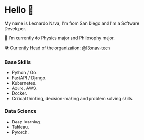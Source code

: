 <!--
**L3oNav/l3onav** is a ✨ _special_ ✨ repository because its `README.md` (this file) appears on your GitHub profile.

Here are some ideas to get you started:

- 🔭 I’m currently working on ...
- 🌱 I’m currently learning ...
- 👯 I’m looking to collaborate on ...
- 🤔 I’m looking for help with ...
- 💬 Ask me about ...
- 📫 How to reach me: ...
- 😄 Pronouns: ...
- ⚡ Fun fact: ...
-->
# Hello 👋

My name is Leonardo Nava, I'm from San Diego and I'm a Software Developer.


🔭 I’m currently do Physics major and Philosophy major.

🛠️ Currently Head of the organization: [@l3onav-tech](https://github.com/l3onav-tech)

### Base Skills
* Python / Go.
* FastAPI / Django.
* Kubernetes.
* Azure, AWS.
* Docker.
* Critical thinking, decision-making and problem solving skills.

### Data Science
* Deep learning.
* Tableau.
* Pytorch.

<!--
## Contact
Find all of my socials and resume in my [website](https://l3onav.com)
-->
